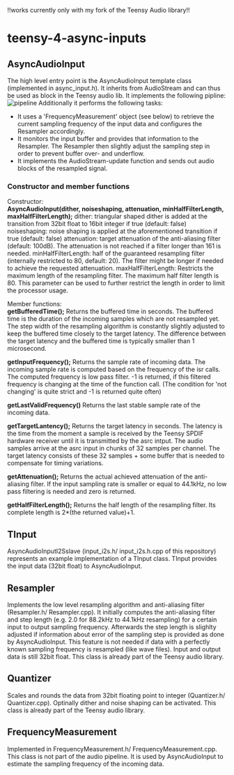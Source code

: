 !!works currently only with my fork of the Teensy Audio library!!

# teensy-4-async-inputs
## AsyncAudioInput
The high level entry point is the AsyncAudioInput template class (implemented in async_input.h). It inherits from AudioStream and can thus be used as block in the Teensy audio lib. It implements the following pipline:
![pipeline](https://github.com/alex6679/teensy-4-async-inputs/blob/main/imgs/resampling_pipeline.png)
Additionally it performs the following tasks:
- It uses a 'FrequencyMeasurement' object (see below) to retrieve the current sampling frequency of the input data and configures the Resampler accordingly.
- It monitors the input buffer and provides that information to the Resampler. The Resampler then slightly adjust the sampling step in order to prevent buffer over- and underflow.
- It implements the AudioStream-update function and sends out audio blocks of the resampled signal.
### Constructor and member functions
Constructor:  
**AsyncAudioInput(dither, noiseshaping, attenuation, minHalfFilterLength, maxHalfFilterLength);**
dither: triangular shaped dither is added at the transition from 32bit float to 16bit integer if true (default: false)
noiseshaping: noise shaping is applied at the aforementioned transition if true (default: false)
attenuation: target attenuation of the anti-aliasing filter (default: 100dB). The attenuation is not reached if a filter longer than 161 is needed.
minHalfFilterLength: half of the guaranteed resampling filter (internally restricted to 80, default: 20). The filter might be longer if needed to achieve the requested attenuation.
maxHalfFilterLength: Restricts the maximum length of the resampling filter. The maximum half filter length is 80. This parameter can be used to further restrict the length in order to limit the processor usage. 

Member functions:  
**getBufferedTime();**
Returns the buffered time in seconds. The buffered time is the duration of the incoming samples which are not resampled yet. The step width of the resampling algorithm is constantly slightly adjusted to keep the buffered time closely to the target latency. The difference between the target latency and the buffered time is typically smaller than 1 microsecond.

**getInputFrequency();**
Returns the sample rate of incoming data. The incoming sample rate is computed based on the frequency of the isr calls. The computed frequency is low pass filter. -1 is returned, if this filtered frequency is changing at the time of the function call. (The condition for 'not changing' is quite strict and -1 is returned quite often)

**getLastValidFrequency()**
Returns the last stable sample rate of the incoming data. 

**getTargetLantency();**
Returns the target latency in seconds. The latency is the time from the moment a sample is received by the Teensy SPDIF hardware receiver until it is transmitted by the asrc intput. The audio samples arrive at the asrc input in chunks of 32 samples per channel. The target latency consists of these 32 samples + some buffer that is needed to compensate for timing variations.

**getAttenuation();**
Returns the actual achieved attenuation of the anti-aliasing filter. If the input sampling rate is smaller or equal to 44.1kHz, no low pass filtering is needed and zero is returned.

**getHalfFilterLength();**
Returns the half length of the resampling filter. Its complete length is 2*(the returned value)+1.

## TInput
AsyncAudioInputI2Sslave (input_i2s.h/ input_i2s.h.cpp of this repository) represents an example implementation of a TInput class. TInput provides the input data (32bit float) to AsyncAudioInput.

## Resampler
Implements the low level resampling algorithm and anti-aliasing filter (Resampler.h/ Resampler.cpp). It initially computes the anti-aliasing filter and step length (e.g. 2.0 for 88.2kHz to 44.1kHz resampling) for a certain input to output sampling frequency. Afterwards the step length is slighlty adjusted if information about error of the sampling step is provided as done by AsyncAudioInput. This feature is not needed if data with a perfectly known sampling frequency is resampled (like wave files). Input and output data is still 32bit float. This class is already part of the Teensy audio library.

## Quantizer
Scales and rounds the data from 32bit floating point to integer (Quantizer.h/ Quantizer.cpp). Optinally dither and noise shaping can be activated. This class is already part of the Teensy audio library.

## FrequencyMeasurement
Implemented in FrequencyMeasurement.h/ FrequencyMeasurement.cpp. This class is not part of the audio pipeline. It is used by AsyncAudioInput to estimate the sampling frequency of the incoming data.
